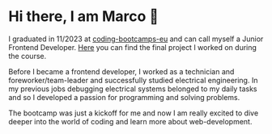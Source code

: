 # Hi there, I am Marco 👋

I graduated in 11/2023 at [coding-bootcamps-eu](https://github.com/coding-bootcamps-eu) and can call myself a Junior Frontend Developer.
[Here](https://cbe-concert-compass.netlify.app/) you can find the final project I worked on during the course.

Before I became a frontend developer, I worked as a technician and foreworker/team-leader and successfully studied electrical engineering.
In my previous jobs debugging electrical systems belonged to my daily tasks and so I developed a passion for programming and solving problems.

The bootcamp was just a kickoff for me and now I am really excited to dive deeper into the world of coding and learn more about web-development. 




<!---
marcorosenbaum/marcorosenbaum is a ✨ special ✨ repository because its `README.md` (this file) appears on your GitHub profile.
You can click the Preview link to take a look at your changes.
--->
